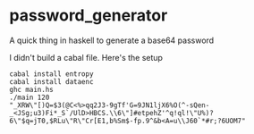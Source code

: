 # password_generator
A quick thing in haskell to generate a base64 password

I didn't build a cabal file.  Here's the setup

```
cabal install entropy
cabal install dataenc
ghc main.hs
./main 120
"_XRW\"[)Q=$3(@C<%>qq2J3-9gTf'G=9JN1ljX6%O(^-sQen-_<JSg;u3)Fi*_S`/UlD>HBCS.\\6\"]#etpehZ'^q!ql!\"U%)?6\"$q=jT0,$RLu\"R\"Cr[E1,b%Sm$-fp.9^&b<A=u\\J60`*#r;?6UOM7"

```
